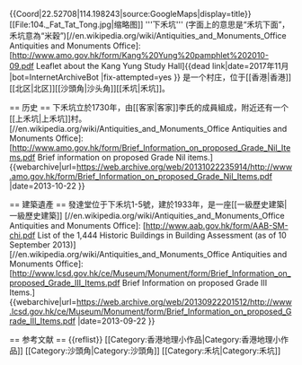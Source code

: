 {{Coord|22.52708|114.198243|source:GoogleMaps|display=title}}
[[File:104._Fat_Tat_Tong.jpg|缩略图]]
'''下禾坑''' (字面上的意思是“禾坑下面”，禾坑意為“米穀”)<ref name="leaflet">[//en.wikipedia.org/wiki/Antiquities_and_Monuments_Office Antiquities and Monuments Office]: [http://www.amo.gov.hk/form/Kang%20Yung%20pamphlet%202010-09.pdf Leaflet about the Kang Yung Study Hall]{{dead link|date=2017年11月 |bot=InternetArchiveBot |fix-attempted=yes }}</ref> 是一个村庄，位于[[香港|香港]][[北区|北区]][[沙頭角|沙头角]][[禾坑|禾坑]]。

== 历史 ==
下禾坑立於1730年，由[[客家|客家]]李氏的成員組成，附近还有一个[[上禾坑|上禾坑]]村。<ref name="Nil grade">[//en.wikipedia.org/wiki/Antiquities_and_Monuments_Office Antiquities and Monuments Office]: [http://www.amo.gov.hk/form/Brief_Information_on_proposed_Grade_Nil_Items.pdf Brief information on proposed Grade Nil items.] {{webarchive|url=https://web.archive.org/web/20131022235914/http://www.amo.gov.hk/form/Brief_Information_on_proposed_Grade_Nil_Items.pdf |date=2013-10-22 }}</ref>

== 建築遺產 ==
發達堂位于下禾坑1-5號，建於1933年，是一座[[一級歷史建築|一級歷史建築]]
<ref>[//en.wikipedia.org/wiki/Antiquities_and_Monuments_Office Antiquities and Monuments Office]: [http://www.aab.gov.hk/form/AAB-SM-chi.pdf List of the 1,444 Historic Buildings in Building Assessment (as of 10 September 2013)]</ref><ref>[//en.wikipedia.org/wiki/Antiquities_and_Monuments_Office Antiquities and Monuments Office]: [http://www.lcsd.gov.hk/ce/Museum/Monument/form/Brief_Information_on_proposed_Grade_III_Items.pdf Brief Information on proposed Grade III Items.] {{webarchive|url=https://web.archive.org/web/20130922201512/http://www.lcsd.gov.hk/ce/Museum/Monument/form/Brief_Information_on_proposed_Grade_III_Items.pdf |date=2013-09-22 }}</ref>

== 参考文献 ==
{{reflist}}
[[Category:香港地理小作品|Category:香港地理小作品]]
[[Category:沙頭角|Category:沙頭角]]
[[Category:禾坑|Category:禾坑]]